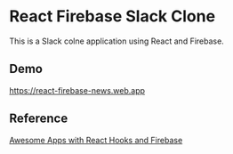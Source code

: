 # React Firebase Slack Clone

This is a Slack colne application using React and Firebase.

## Demo

https://react-firebase-news.web.app

## Reference

[Awesome Apps with React Hooks and Firebase](https://www.udemy.com/awesome-apps-with-react-hooks-and-firebase/)
